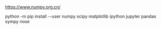 https://www.numpy.org.cn/

python -m pip install --user numpy scipy matplotlib ipython jupyter pandas sympy nose